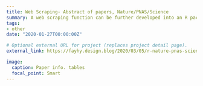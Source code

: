 ```yaml
---
title: Web Scraping- Abstract of papers, Nature/PNAS/Science
summary: A web scraping function can be further developed into an R package, analyzing key information of papers from the official website. 
tags:
- other
date: "2020-01-27T00:00:00Z"

# Optional external URL for project (replaces project detail page).
external_link: https://fayhy.design.blog/2020/03/05/r-nature-pnas-science-website-scraping/

image:
  caption: Paper info. tables
  focal_point: Smart
---
```

